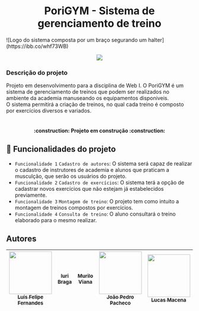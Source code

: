 <h1 align="center"> PoriGYM - Sistema de gerenciamento de treino </h1>
![Logo do sistema composta por um braço segurando um halter](https://ibb.co/whf73WB)
<p align="center">
        <img src="http://img.shields.io/static/v1?label=STATUS&message=EM%20DESENVOLVIMENTO&color=GREEN&style=for-the-badge"/>
</p>

<h3>Descrição do projeto</h3>
Projeto em desenvolvimento para a disciplina de Web I. O PoriGYM é um sistema de gerenciamento de treinos que podem ser realizados no ambiente da academia manuseando os equipamentos disponiveis. <br>
O sistema permitirá a criação de treinos, no qual cada treino é composto por exercícios diversos e variados.<br>
    <img scr= "https://cdn.pixabay.com/photo/2016/10/11/01/58/woman-1730325__340.jpg" />
    <img scr= "https://cdn.pixabay.com/photo/2012/04/13/15/02/gym-32740__340.png"     /> <br>
<h4 align="center"> 
    :construction:  Projeto em construção  :construction:
</h4>

## :hammer: Funcionalidades do projeto

- `Funcionalidade 1` `Cadastro de autores`: O sistema será capaz de realizar o cadastro de instrutores de academia e alunos que praticam a musculção, que serão os usuários do projeto. 
- `Funcionalidade 2` `Cadastro de exercícios`: O sistema terá a opção de cadastrar novos exercícios que não estejam já estabelecidos previamente.
- `Funcionalidade 3` `Montagem de treino`: O projeto tem como intuito a montagem de treinos compostos por exercícios.
- `Funcionalidade 4` `Consulta de treino`: O aluno consultará o treino elaborado para o mesmo realizar.

## Autores

| [<img src= "" width=115><br><sub>Luís Felipe Fernandes</sub>](https://github.com/fernandes-luis) |  [<img src=" " width=115><br><sub>Iuri Braga</sub>](https://github.com/iuri-bsilva) |  [<img src=" " width=115><br><sub> Murilo Viana </sub>](https://github.com/Murilo763) | [<img src= "" width=115><br><sub>João Pedro Pacheco</sub>](https://github.com/pachecogbi) | [<img src= "" width=115><br><sub>Lucas Macena</sub>](https://github.com/Lucas-MSF) |
| :---: | :---: | :---: | :---: | :---: | 
